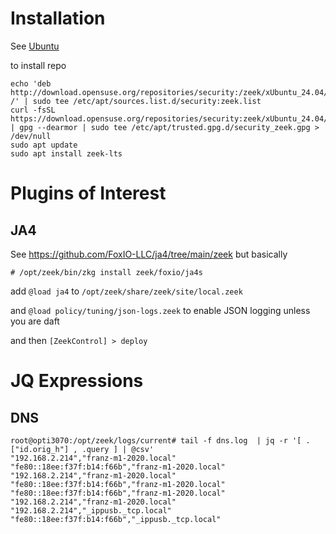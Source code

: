 # Installation 

See [Ubuntu](https://software.opensuse.org/download.html?project=security%3Azeek&package=zeek-lts)

to install repo  

```
echo 'deb http://download.opensuse.org/repositories/security:/zeek/xUbuntu_24.04/ /' | sudo tee /etc/apt/sources.list.d/security:zeek.list
curl -fsSL https://download.opensuse.org/repositories/security:zeek/xUbuntu_24.04/Release.key | gpg --dearmor | sudo tee /etc/apt/trusted.gpg.d/security_zeek.gpg > /dev/null
sudo apt update
sudo apt install zeek-lts
```

# Plugins of Interest

## JA4

See https://github.com/FoxIO-LLC/ja4/tree/main/zeek but basically

```
# /opt/zeek/bin/zkg install zeek/foxio/ja4s
```

add `@load ja4` to `/opt/zeek/share/zeek/site/local.zeek`

and `@load policy/tuning/json-logs.zeek` to enable JSON logging unless you are daft

and then `[ZeekControl] > deploy`

# JQ Expressions

## DNS 
```
root@opti3070:/opt/zeek/logs/current# tail -f dns.log  | jq -r '[ .["id.orig_h"] , .query ] | @csv'
"192.168.2.214","franz-m1-2020.local"
"fe80::18ee:f37f:b14:f66b","franz-m1-2020.local"
"192.168.2.214","franz-m1-2020.local"
"fe80::18ee:f37f:b14:f66b","franz-m1-2020.local"
"fe80::18ee:f37f:b14:f66b","franz-m1-2020.local"
"192.168.2.214","franz-m1-2020.local"
"192.168.2.214","_ippusb._tcp.local"
"fe80::18ee:f37f:b14:f66b","_ippusb._tcp.local"
```

